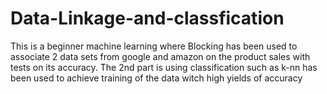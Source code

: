 # Data-Linkage-and-classfication
This is a beginner machine learning where Blocking has been used to associate 2 data sets from google and amazon on the product sales with tests on its accuracy. The 2nd part is using classification such as k-nn has been used to achieve training of the data witch high yields of accuracy
